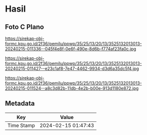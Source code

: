 # Hasil

## Foto C Plano

https://sirekap-obj-formc.kpu.go.id/2f36/pemilu/ppwp/35/25/13/20/13/3525132013013-20240215-011336--045f4e8f-0e6f-490e-8d6b-f774af23fa0c.jpg

https://sirekap-obj-formc.kpu.go.id/2f36/pemilu/ppwp/35/25/13/20/13/3525132013013-20240215-011427--e23c1af8-7e47-4462-9934-d3d6a35dc5f4.jpg

https://sirekap-obj-formc.kpu.go.id/2f36/pemilu/ppwp/35/25/13/20/13/3525132013013-20240215-011524--a8c3d82b-11db-4e2b-b00e-913d1180e872.jpg


## Metadata

| Key        | Value               |
| ---------- | ------------------- |
| Time Stamp | 2024-02-15 01:47:43 |



